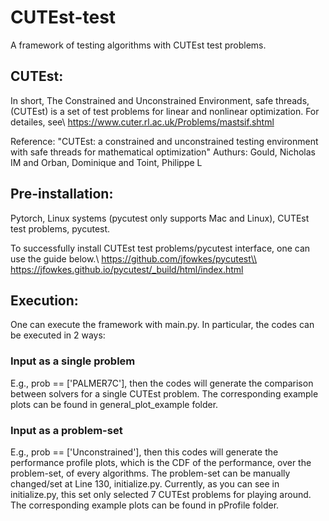 # CUTEst-test
A framework of testing algorithms with CUTEst test problems.

## CUTEst:
In short, The Constrained and Unconstrained Environment, safe threads, (CUTEst) is a set of test problems for linear and nonlinear optimization. For detailes, see\\
https://www.cuter.rl.ac.uk/Problems/mastsif.shtml

Reference: 
"CUTEst: a constrained and unconstrained testing environment with safe threads for mathematical optimization"
Authurs: Gould, Nicholas IM and Orban, Dominique and Toint, Philippe L

## Pre-installation: 
Pytorch, Linux systems (pycutest only supports Mac and Linux), CUTEst test problems, pycutest.

To successfully install CUTEst test problems/pycutest interface, one can use the guide below.\\
https://github.com/jfowkes/pycutest\\
https://jfowkes.github.io/pycutest/_build/html/index.html

## Execution:
One can execute the framework with main.py. In particular, the codes can be executed in 2 ways:
### Input as a single problem
E.g., prob == ['PALMER7C'], then the codes will generate the comparison between solvers for a single CUTEst problem. The corresponding example plots can be found in general_plot_example folder.
### Input as a problem-set
E.g., prob == ['Unconstrained'], then this codes will generate the performance profile plots, which is the CDF of the performance, over the problem-set, of every algorithms. The problem-set can be manually changed/set at Line 130, initialize.py. Currently, as you can see in initialize.py, this set only selected 7 CUTEst problems for playing around. The corresponding example plots can be found in pProfile folder.
